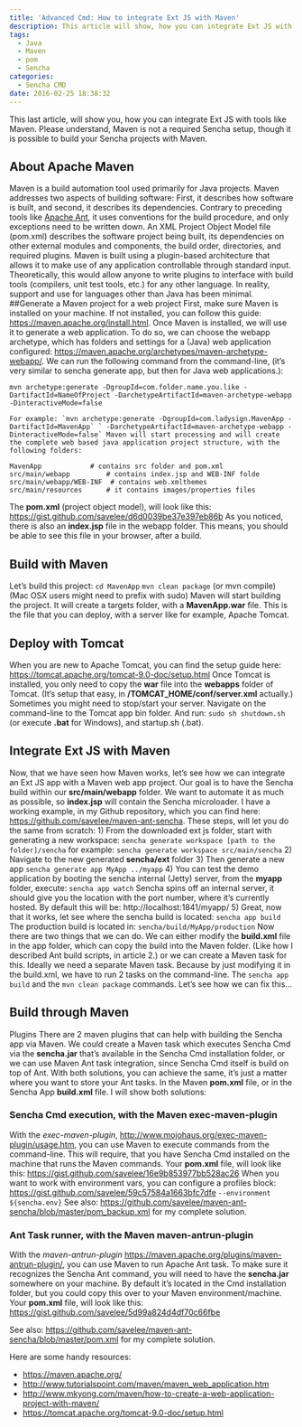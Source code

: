 ```yaml
---
title: 'Advanced Cmd: How to integrate Ext JS with Maven'
description: This article will show, how you can integrate Ext JS with tools like Maven
tags:
  - Java
  - Maven
  - pom
  - Sencha
categories:
  - Sencha CMD
date: 2016-02-25 18:38:32
---
```


This last article, will show you, how you can integrate Ext JS with tools like Maven. Please understand, Maven is not a required Sencha setup, though it is possible to build your Sencha projects with Maven.
<!--more-->

## About Apache Maven

Maven is a build automation tool used primarily for Java projects. Maven addresses two aspects of building software: First, it describes how software is built, and second, it describes its dependencies. Contrary to preceding tools like <a href="https://en.wikipedia.org/wiki/Apache_Ant">Apache Ant</a>, it uses conventions for the build procedure, and only exceptions need to be written down. An XML Project Object Model file (pom.xml) describes the software project being built, its dependencies on other external modules and components, the build order, directories, and required plugins. Maven is built using a plugin-based architecture that allows it to make use of any application controllable through standard input. Theoretically, this would allow anyone to write plugins to interface with build tools (compilers, unit test tools, etc.) for any other language. In reality, support and use for languages other than Java has been minimal. ##Generate a Maven project for a web project First, make sure Maven is installed on your machine. If not installed, you can follow this guide: https://maven.apache.org/install.html. Once Maven is installed, we will use it to generate a web application. To do so, we can choose the webapp archetype, which has folders and settings for a (Java) web application configured: https://maven.apache.org/archetypes/maven-archetype-webapp/. We can run the following command from the command-line, (it’s very similar to sencha generate app, but then for Java web applications.):

```
mvn archetype:generate -DgroupId=com.folder.name.you.like -DartifactId=NameOfProject -DarchetypeArtifactId=maven-archetype-webapp -DinteractiveMode=false

For example: `mvn archetype:generate -DgroupId=com.ladysign.MavenApp -DartifactId=MavenApp` ` -DarchetypeArtifactId=maven-archetype-webapp -DinteractiveMode=false` Maven will start processing and will create the complete web based java application project structure, with the following folders:

MavenApp   			# contains src folder and pom.xml
src/main/webapp 		# contains index.jsp and WEB-INF folde
src/main/webapp/WEB-INF	 # contains web.xmlthemes
src/main/resources      # it contains images/properties files
```

The **pom.xml** (project object model), will look like this: https://gist.github.com/savelee/d6d0039be37e397eb86b As you noticed, there is also an **index.jsp** file in the webapp folder. This means, you should be able to see this file in your browser, after a build.

 ## Build with Maven 
 
 Let’s build this project: `cd MavenApp` `mvn clean package` (or mvn compile) (Mac OSX users might need to prefix with sudo) Maven will start building the project. It will create a targets folder, with a **MavenApp.war** file. This is the file that you can deploy, with a server like for example, Apache Tomcat. 
 
 ## Deploy with Tomcat 
 
 When you are new to Apache Tomcat, you can find the setup guide here: https://tomcat.apache.org/tomcat-9.0-doc/setup.html Once Tomcat is installed, you only need to copy the **war** file into the **webapps** folder of Tomcat. (It’s setup that easy, in **/TOMCAT_HOME/conf/server.xml** actually.) Sometimes you might need to stop/start your server. Navigate on the command-line to the Tomcat app bin folder. And run: `sudo sh shutdown.sh` (or execute **.bat** for Windows), and startup.sh (.bat). 
 
 ## Integrate Ext JS with Maven 
 
 Now, that we have seen how Maven works, let’s see how we can integrate an Ext JS app with a Maven web app project. Our goal is to have the Sencha build within our **src/main/webapp** folder. We want to automate it as much as possible, so **index.jsp** will contain the Sencha microloader. I have a working example, in my Github repository, which you can find here: https://github.com/savelee/maven-ant-sencha. These steps, will let you do the same from scratch: 1) From the downloaded ext js folder, start with generating a new workspace: `sencha generate workspace [path to the folder]/sencha` for example: `sencha generate workspace src/main/sencha` 2) Navigate to the new generated **sencha/ext** folder 3) Then generate a new app `sencha generate app MyApp ../myapp` 4) You can test the demo application by booting the sencha internal (Jetty) server, from the **myapp** folder, execute: `sencha app watch` Sencha spins off an internal server, it should give you the location with the port number, where it’s currently hosted. By default this will be: http://localhost:1841/myapp/ 5) Great, now that it works, let see where the sencha build is located: `sencha app build` The production build is located in: `sencha/build/MyApp/production` Now there are two things that we can do. We can either modify the **build.xml** file in the app folder, which can copy the build into the Maven folder. (Like how I described Ant build scripts, in article 2.) or we can create a Maven task for this. Ideally we need a separate Maven task. Because by just modifying it in the build.xml, we have to run 2 tasks on the command-line. The `sencha app build` and the `mvn clean package` commands. Let’s see how we can fix this...

## Build through Maven 

Plugins There are 2 maven plugins that can help with building the Sencha app via Maven. We could create a Maven task which executes Sencha Cmd via the **sencha.jar** that’s available in the Sencha Cmd installation folder, or we can use Maven Ant task integration, since Sencha Cmd itself is build on top of Ant. With both solutions, you can achieve the same, it’s just a matter where you want to store your Ant tasks. In the Maven **pom.xml** file, or in the Sencha App **build.xml** file. I will show both solutions: 

### Sencha Cmd execution, with the Maven exec-maven-plugin 

With the *exec-maven-plugin*, http://www.mojohaus.org/exec-maven-plugin/usage.htm, you can use Maven to execute commands from the command-line. This will require, that you have Sencha Cmd installed on the machine that runs the Maven commands. Your **pom.xml** file, will look like this: https://gist.github.com/savelee/16e9b853977bb528ac26 When you want to work with environment vars, you can configure a profiles block: https://gist.github.com/savelee/59c57584a1663bfc7dfe `--environment` `${sencha.env}` See also: https://github.com/savelee/maven-ant-sencha/blob/master/pom_backup.xml for my complete solution. 

### Ant Task runner, with the Maven maven-antrun-plugin 

With the *maven-antrun-plugin* https://maven.apache.org/plugins/maven-antrun-plugin/, you can use Maven to run Apache Ant task. To make sure it recognizes the Sencha Ant command, you will need to have the **sencha.jar** somewhere on your machine. By default it’s located in the Cmd installation folder, but you could copy this over to your Maven environment/machine. Your **pom.xml** file, will look like this: https://gist.github.com/savelee/5d99a824d4df70c66fbe 

See also: https://github.com/savelee/maven-ant-sencha/blob/master/pom.xml for my complete solution. 

Here are some handy resources:

* https://maven.apache.org/ 
* http://www.tutorialspoint.com/maven/maven_web_application.htm
* http://www.mkyong.com/maven/how-to-create-a-web-application-project-with-maven/
* https://tomcat.apache.org/tomcat-9.0-doc/setup.html
